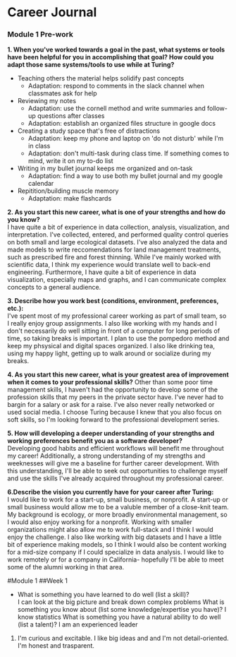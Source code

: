 # Career Journal
### Module 1 Pre-work

**1. When you've worked towards a goal in the past, what systems or tools have been helpful for you in accomplishing that goal? How could you adapt those same systems/tools to use while at Turing?**
  - Teaching others the material helps solidify past concepts
    - Adaptation: respond to comments in the slack channel when classmates ask for help
  - Reviewing my notes
    - Adaptation: use the cornell method and write summaries and follow-up questions after classes
    - Adaptation: establish an organized files structure in google docs
  - Creating a study space that's free of distractions
      - Adaptation: keep my phone and laptop on 'do not disturb' while I'm in class
      - Adaptation: don't multi-task during class time. If something comes to mind, write it on my to-do list
  - Writing in my bullet journal keeps me organized and on-task
      - Adaptation: find a way to use both my bullet journal and my google calendar
  - Repitition/building muscle memory
      - Adaptation: make flashcards  
      
**2. As you start this new career, what is one of your strengths and how do you know?**   
I have quite a bit of experience in data collection, analysis, visualization, and interpretation. I've collected, entered, and performed quality control queries on both small and large ecological datasets. I've also analyzed the data and made models to write reccomendations for land management treatments, such as prescribed fire and forest thinning. While I've mainly worked with scientific data, I think my experience would translate well to back-end engineering. Furthermore, I have quite a bit of experience in data visualization, especially maps and graphs, and I can communicate complex concepts to a general audience.  

**3. Describe how you work best (conditions, environment, preferences, etc.):**  
I've spent most of my professional career working as part of small team, so I really enjoy group assignments. I also like working with my hands and I don't necessarily do well sitting in front of a computer for long periods of time, so taking breaks is important. I plan to use the pompedoro method and keep my phsysical and digital spaces organized. I also like drinking tea, using my happy light, getting up to walk around or socialize during my breaks. 

**4. As you start this new career, what is your greatest area of improvement when it comes to your professional skills?**
Other than some poor time management skills, I haven't had the opportunity to develop some of the profession skills that my peers in the private sector have. I've never had to bargin for a salary or ask for a raise. I've also never really networked or used social media. I choose Turing because I knew that you also focus on soft skills, so I'm looking forward to the professional development series.  

**5. How will developing a deeper understanding of your strengths and working preferences benefit you as a software developer?**  
Developing good habits and efficient workflows will benefit me throughout my career! Additionally, a strong understanding of my strengths and weeknesses will give me a baseline for further career development. With this understanding, I'll be able to seek out opportunities to challenge myself and use the skills I've already acquired throughout my professional career.

**6.Describe the vision you currently have for your career after Turing:**  
I would like to work for a start-up, small business, or nonprofit. A start-up or small business would allow me to be a valuble member of a close-knit team. My background is ecology, or more broadly environmental management, so I would also enjoy working for a nonprofit. Working with smaller organizations might also allow me to work full-stack and I think I would enjoy the challenge. I also like working with big datasets and I have a little bit of experience making models, so I think I would also be content working for a mid-size company if I could specialize in data analysis. I would like to work remotely or for a company in California- hopefully I'll be able to meet some of the alumni working in that area.

#Module 1
##Week 1
- What is something you have learned to do well (list a skill)?  
I can look at the big picture and break down complex problems
What is something you know about (list some knowledge/expertise you have)?
I know statistics
What is something you have a natural ability to do well (list a talent)?
I am an experienced leader

1. I'm curious and excitable. I like big ideas and and I'm not detail-oriented. I'm honest and trasparent.


